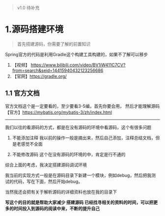 > v1.0 待补充
# 1.源码搭建环境

>首先搭建源码，你需要了解的前置知识

Spring官方的代码是利用Gradle这个构建工具构建的，如果不了解可以移步
1. 【视频】 https://www.bilibili.com/video/BV1iW411C7CV?from=search&seid=14415940432123256686
2. 【官网】https://gradle.org/

## 1.1 官方文档
官方文档这个是一定要看的，至少要看3-5编，首先你要会用，
然后才能理解源码
【官方】https://mybatis.org/mybatis-3/zh/index.html

---

我们以往的看源码的方式，都是在没有源码的环境中看源码，这个有很多问题

1. 不能添加注释
我以前的操作一般是摘出来，然后自己添加，注释总结文档，但是老感觉不全面

2. 不能修改源码
这个在没有源码的环境的中，肯定是行不通的

综合上面的考虑，我决定搭建源码调试环境

我当前的实现方式一般是在源码目录下新建一个模块，例如debug，然后把我测试的代码，写在下面，然后开始debug。

当然我还会把有关于解析源码的详细资料也放在我的目录下

**写这个的目的就是帮助大家减少 搭建源码 已经找寻相关的资料的时间，可以把更多的时间投入到源码的阅读中来，不断的提升自己**
